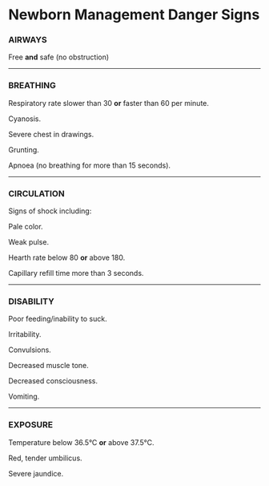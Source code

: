 <!-- 
Generated from: 7279a2b.json
For: Frontend Course Presentation
Generated on: 2025-08-02 16:11:42
-->

# Newborn Management Danger Signs

###

### **AIRWAYS**

Free **and** safe (no obstruction)

---

### **BREATHING**

Respiratory rate slower than 30 **or** faster than 60 per minute.

Cyanosis.

Severe chest in drawings.

Grunting.

Apnoea (no breathing for more than 15 seconds).

---

### **CIRCULATION**

Signs of shock including:

Pale color.

Weak pulse.

Hearth rate below 80 **or** above 180.

Capillary refill time more than 3 seconds.

---

### **DISABILITY**

Poor feeding/inability to suck.

Irritability.

Convulsions.

Decreased muscle tone.

Decreased consciousness.

Vomiting.

---

### **EXPOSURE**

Temperature below 36.5°C **or** above 37.5°C.

Red, tender umbilicus.

Severe jaundice.
